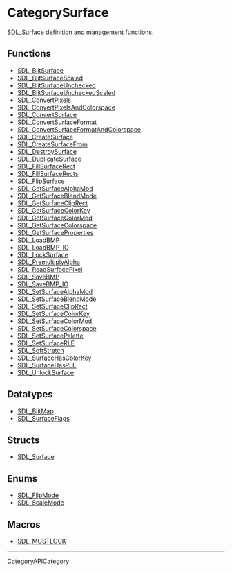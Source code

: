 # CategorySurface

[SDL_Surface](SDL_Surface) definition and management functions.

<!-- END CATEGORY DOCUMENTATION -->

## Functions

<!-- DO NOT HAND-EDIT CATEGORY LISTS, THEY ARE AUTOGENERATED AND WILL BE OVERWRITTEN, BASED ON TAGS IN INDIVIDUAL PAGE FOOTERS. EDIT THOSE INSTEAD. -->
<!-- BEGIN CATEGORY LIST: CategorySurface, CategoryAPIFunction -->
- [SDL_BlitSurface](SDL_BlitSurface)
- [SDL_BlitSurfaceScaled](SDL_BlitSurfaceScaled)
- [SDL_BlitSurfaceUnchecked](SDL_BlitSurfaceUnchecked)
- [SDL_BlitSurfaceUncheckedScaled](SDL_BlitSurfaceUncheckedScaled)
- [SDL_ConvertPixels](SDL_ConvertPixels)
- [SDL_ConvertPixelsAndColorspace](SDL_ConvertPixelsAndColorspace)
- [SDL_ConvertSurface](SDL_ConvertSurface)
- [SDL_ConvertSurfaceFormat](SDL_ConvertSurfaceFormat)
- [SDL_ConvertSurfaceFormatAndColorspace](SDL_ConvertSurfaceFormatAndColorspace)
- [SDL_CreateSurface](SDL_CreateSurface)
- [SDL_CreateSurfaceFrom](SDL_CreateSurfaceFrom)
- [SDL_DestroySurface](SDL_DestroySurface)
- [SDL_DuplicateSurface](SDL_DuplicateSurface)
- [SDL_FillSurfaceRect](SDL_FillSurfaceRect)
- [SDL_FillSurfaceRects](SDL_FillSurfaceRects)
- [SDL_FlipSurface](SDL_FlipSurface)
- [SDL_GetSurfaceAlphaMod](SDL_GetSurfaceAlphaMod)
- [SDL_GetSurfaceBlendMode](SDL_GetSurfaceBlendMode)
- [SDL_GetSurfaceClipRect](SDL_GetSurfaceClipRect)
- [SDL_GetSurfaceColorKey](SDL_GetSurfaceColorKey)
- [SDL_GetSurfaceColorMod](SDL_GetSurfaceColorMod)
- [SDL_GetSurfaceColorspace](SDL_GetSurfaceColorspace)
- [SDL_GetSurfaceProperties](SDL_GetSurfaceProperties)
- [SDL_LoadBMP](SDL_LoadBMP)
- [SDL_LoadBMP_IO](SDL_LoadBMP_IO)
- [SDL_LockSurface](SDL_LockSurface)
- [SDL_PremultiplyAlpha](SDL_PremultiplyAlpha)
- [SDL_ReadSurfacePixel](SDL_ReadSurfacePixel)
- [SDL_SaveBMP](SDL_SaveBMP)
- [SDL_SaveBMP_IO](SDL_SaveBMP_IO)
- [SDL_SetSurfaceAlphaMod](SDL_SetSurfaceAlphaMod)
- [SDL_SetSurfaceBlendMode](SDL_SetSurfaceBlendMode)
- [SDL_SetSurfaceClipRect](SDL_SetSurfaceClipRect)
- [SDL_SetSurfaceColorKey](SDL_SetSurfaceColorKey)
- [SDL_SetSurfaceColorMod](SDL_SetSurfaceColorMod)
- [SDL_SetSurfaceColorspace](SDL_SetSurfaceColorspace)
- [SDL_SetSurfacePalette](SDL_SetSurfacePalette)
- [SDL_SetSurfaceRLE](SDL_SetSurfaceRLE)
- [SDL_SoftStretch](SDL_SoftStretch)
- [SDL_SurfaceHasColorKey](SDL_SurfaceHasColorKey)
- [SDL_SurfaceHasRLE](SDL_SurfaceHasRLE)
- [SDL_UnlockSurface](SDL_UnlockSurface)
<!-- END CATEGORY LIST -->

## Datatypes

<!-- DO NOT HAND-EDIT CATEGORY LISTS, THEY ARE AUTOGENERATED AND WILL BE OVERWRITTEN, BASED ON TAGS IN INDIVIDUAL PAGE FOOTERS. EDIT THOSE INSTEAD. -->
<!-- BEGIN CATEGORY LIST: CategorySurface, CategoryAPIDatatype -->
- [SDL_BlitMap](SDL_BlitMap)
- [SDL_SurfaceFlags](SDL_SurfaceFlags)
<!-- END CATEGORY LIST -->

## Structs

<!-- DO NOT HAND-EDIT CATEGORY LISTS, THEY ARE AUTOGENERATED AND WILL BE OVERWRITTEN, BASED ON TAGS IN INDIVIDUAL PAGE FOOTERS. EDIT THOSE INSTEAD. -->
<!-- BEGIN CATEGORY LIST: CategorySurface, CategoryAPIStruct -->
- [SDL_Surface](SDL_Surface)
<!-- END CATEGORY LIST -->

## Enums

<!-- DO NOT HAND-EDIT CATEGORY LISTS, THEY ARE AUTOGENERATED AND WILL BE OVERWRITTEN, BASED ON TAGS IN INDIVIDUAL PAGE FOOTERS. EDIT THOSE INSTEAD. -->
<!-- BEGIN CATEGORY LIST: CategorySurface, CategoryAPIEnum -->
- [SDL_FlipMode](SDL_FlipMode)
- [SDL_ScaleMode](SDL_ScaleMode)
<!-- END CATEGORY LIST -->

## Macros

<!-- DO NOT HAND-EDIT CATEGORY LISTS, THEY ARE AUTOGENERATED AND WILL BE OVERWRITTEN, BASED ON TAGS IN INDIVIDUAL PAGE FOOTERS. EDIT THOSE INSTEAD. -->
<!-- BEGIN CATEGORY LIST: CategorySurface, CategoryAPIMacro -->
- [SDL_MUSTLOCK](SDL_MUSTLOCK)
<!-- END CATEGORY LIST -->


----
[CategoryAPICategory](CategoryAPICategory)

